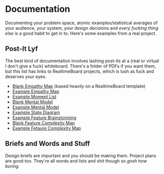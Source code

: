 # Documentation
Documenting your problem space, atomic examples/statistical averages of your audience, your system, your design decisions and *every fucking thing else* is a good habit to get in to. Here's some examples from a real project.

## Post-It Lyf
The best kind of documentation involves lashing post-its at a (real or virtual I don't give a fuck) whiteboard. There's a folder of PDFs if you want them, but this list has links to RealtimeBoard projects, which is lush as fuck and deserves your eyes.

- [Blank Empathy Map](https://realtimeboard.com/app/board/o9J_kzONlcA=/) (based heavily on a RealtimeBoard template)
- [Example Empathy Map](https://realtimeboard.com/app/board/o9J_kzONgu0=/)
- [Example Moment List](https://realtimeboard.com/app/board/o9J_kzTk9-s=/)
- [Blank Mental Model](https://realtimeboard.com/app/board/o9J_kzOKbmE=/)
- [Example Mental Model](https://realtimeboard.com/app/board/o9J_kzOKUAo=/)
- [Example State Diagram](https://realtimeboard.com/app/board/o9J_kzOKbww=/)
- [Example Feature Brainstorming](https://realtimeboard.com/app/board/o9J_kzJaWfA=/)
- [Blank Feature Complexity Map](https://realtimeboard.com/app/board/o9J_kzOKvkE=/)
- [Example Fetaure Complexity Map](https://realtimeboard.com/app/board/o9J_kzOKosg=/)

## Briefs and Words and Stuff
Design briefs are important and you should be making them. Project plans are good too. They're all words and lists and shit though so *gosh how boring*.